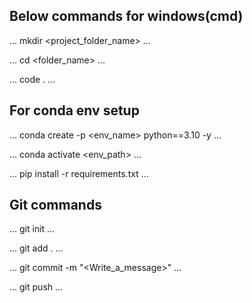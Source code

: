 ## Below commands for windows(cmd)
...
mkdir <project_folder_name>
...

...
cd <folder_name>
...

...
code .
...

## For conda env setup
...
conda create -p <env_name> python==3.10 -y
...

...
conda activate <env_path>
...

...
pip install -r requirements.txt
...

## Git commands
...
git init
...

...
git add .
...

...
git commit -m "<Write_a_message>"
...

...
git push
...